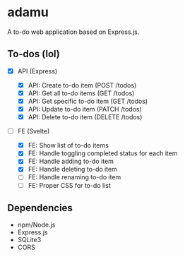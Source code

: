 # adamu

A to-do web application based on Express.js.

## To-dos (lol)

- [x] API (Express)

  - [x] API: Create to-do item (POST /todos)
  - [x] API: Get all to-do items (GET /todos)
  - [x] API: Get specific to-do item (GET /todos)
  - [x] API: Update to-do item (PATCH /todos)
  - [x] API: Delete to-do item (DELETE /todos)

- [ ] FE (Svelte)

  - [x] FE: Show list of to-do items
  - [x] FE: Handle toggling completed status for each item
  - [x] FE: Handle adding to-do item
  - [x] FE: Handle deleting to-do item
  - [ ] FE: Handle renaming to-do item
  - [ ] FE: Proper CSS for to-do list

## Dependencies

- npm/Node.js
- Express.js
- SQLite3
- CORS

